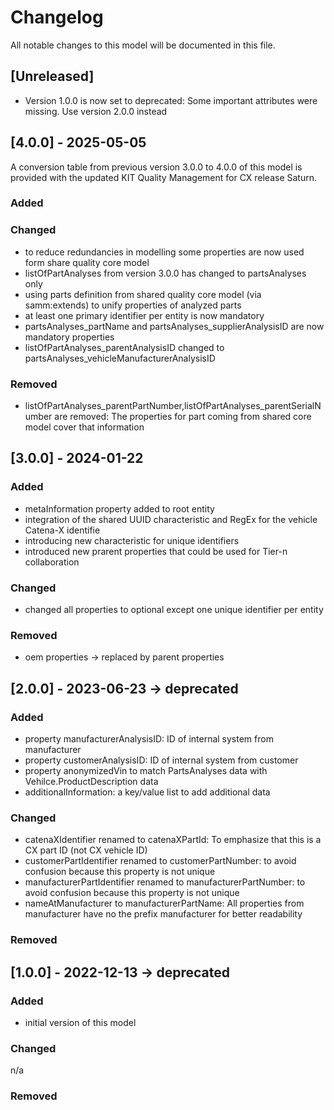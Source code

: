 # Changelog
All notable changes to this model will be documented in this file.

## [Unreleased]
- Version 1.0.0 is now set to deprecated: Some important attributes were missing. Use version 2.0.0 instead

## [4.0.0] - 2025-05-05
A conversion table from previous version 3.0.0 to 4.0.0 of this model is provided with the updated KIT Quality Management for CX release Saturn.

### Added

### Changed
- to reduce redundancies in modelling some properties are now used form share quality core model
- listOfPartAnalyses from version 3.0.0 has changed to partsAnalyses only
- using parts definition from shared quality core model (via samm:extends) to unify properties of analyzed parts
- at least one primary identifier per entity is now mandatory
- partsAnalyses_partName and partsAnalyses_supplierAnalysisID are now mandatory properties
- listOfPartAnalyses_parentAnalysisID changed to partsAnalyses_vehicleManufacturerAnalysisID


### Removed
- listOfPartAnalyses_parentPartNumber,listOfPartAnalyses_parentSerialNumber are removed: The properties for part coming from shared core model cover that information 


## [3.0.0] - 2024-01-22
### Added
- metaInformation property added to root entity
- integration of the shared UUID characteristic and RegEx for the vehicle Catena-X identifie
- introducing new characteristic for unique identifiers
- introduced new prarent properties that could be used for Tier-n collaboration

### Changed
- changed all properties to optional except one unique identifier per entity

### Removed
- oem properties -> replaced by parent properties

## [2.0.0] - 2023-06-23 -> deprecated
### Added
- property manufacturerAnalysisID: ID of internal system from manufacturer
- property customerAnalysisID: ID of internal system from customer
- property anonymizedVin to match PartsAnalyses data with Vehilce.ProductDescription data
- additionalInformation: a key/value list to add additional data

### Changed
- catenaXIdentifier renamed to catenaXPartId: To emphasize that this is a CX part ID (not CX vehicle ID)
- customerPartIdentifier renamed to customerPartNumber: to avoid confusion because this property is not unique 
- manufacturerPartIdentifier renamed to manufacturerPartNumber: to avoid confusion because this property is not unique
- nameAtManufacturer to manufacturerPartName: All properties from manufacturer have no the prefix manufacturer for better readability

### Removed

## [1.0.0] - 2022-12-13 -> deprecated
### Added
- initial version of this model

### Changed
n/a

### Removed